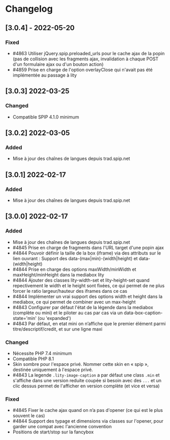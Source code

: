 # Changelog

## [3.0.4] - 2022-05-20

### Fixed

- #4863 Utiliser jQuery.spip.preloaded_urls pour le cache ajax de la popin (pas de collision avec les fragments ajax, invalidation à chaque POST d'un formulaire ajax ou d'un bouton action)
- #4859 Prise en charge de l'option overlayClose qui n'avait pas été implémentée au passage à lity


## [3.0.3] 2022-03-25

### Changed

- Compatible SPIP 4.1.0 minimum


## [3.0.2] 2022-03-05

### Added

- Mise à jour des chaînes de langues depuis trad.spip.net


## [3.0.1] 2022-02-17

### Added

- Mise à jour des chaînes de langues depuis trad.spip.net


## [3.0.0] 2022-02-17

### Added

- Mise à jour des chaînes de langues depuis trad.spip.net
- #4845 Prise en charge de fragments dans l'URL target d'une popin ajax
- #4844 Pouvoir définir la taille de la box (iframe) via des attributs sur le lien ouvrant : Support des data-(max|min)-(width|height) et data-(width|height)
- #4844 Prise en charge des options maxWidth/minWidth et maxHeight/minHeight dans la mediabox lity
- #4844 Ajouter des classes lity-width-set et lity-height-set quand repectivement le width et le height sont fixées, ce qui permet de ne plus forcer le ratio largeur/hauteur des iframes dans ce cas
- #4844 Implémenter un vrai support des options width et height dans la mediabox, ce qui permet de combiner avec un max-height
- #4843 Configurer par défaut l'état de la légende dans la mediabox (complète ou mini) et le piloter au cas par cas via un data-box-caption-state='min' (ou 'expanded')
- #4843 Par défaut, en etat mini on n’affiche que le premier élément parmi titre/descriptif/credit, et sur une ligne maxi

### Changed

- Nécessite PHP 7.4 minimum
- Compatible PHP 8.1
- Skin sombre pour l'espace privé. Nommer cette skin en « spip », destinée uniquement à l'espace privé.
- #4843 La legende `.lity-image-caption` a par défaut une class `.min` et s'affiche dans une version reduite coupée si besoin avec des `...` et un clic dessus permet de l'afficher en version complète (et vice et versa)

### Fixed

- #4845 Fixer le cache ajax quand on n’a pas d'opener (ce qui est le plus souvent le cas)
- #4844 Support des typage et dimensions via classes sur l'opener, pour garder une compat avec l'ancienne convention
- Positions de start/stop sur la fancybox
